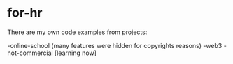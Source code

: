# for-hr

There are my own code examples from projects:

-online-school (many features were hidden for copyrights reasons)
-web3 - not-commercial [learning now]
